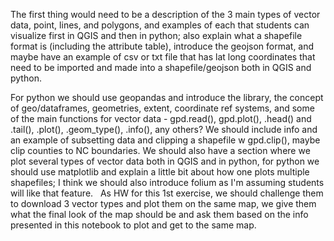 The first thing would need to be a description of the 3 main types of vector data, point, lines, and polygons, and examples of each that students can visualize first in QGIS and then in python; also explain what a shapefile format is (including the attribute table), introduce the geojson format, and maybe have an example of csv or txt file that has lat long coordinates that need to be imported and made into a shapefile/geojson both in QGIS and python. 

For python we should use geopandas and introduce the library, the concept of geo/dataframes, geometries, extent, coordinate ref systems, and some of the main functions for vector data - gpd.read(), gpd.plot(), .head() and .tail(), .plot(), .geom_type(), .info(), any others? 
We should include info and an example of subsetting data and clipping a shapefile w gpd.clip(), maybe clip counties to NC boundaries. We should also have a section where we plot several types of vector data both in QGIS and in python, for python we should use matplotlib and explain a little bit about how one plots multiple shapefiles; I think we should also introduce folium as I'm assuming students will like that feature.
 
As HW for this 1st exercise, we should challenge them to download 3 vector types and plot them on the same map, we give them what the final look of the map should be and ask them based on the info presented in this notebook to plot and get to the same map.

